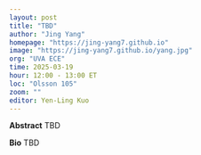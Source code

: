 ```yaml
---
layout: post
title: "TBD"
author: "Jing Yang"
homepage: "https://jing-yang7.github.io"
image: "https://jing-yang7.github.io/yang.jpg"
org: "UVA ECE"
time: 2025-03-19
hour: 12:00 - 13:00 ET
loc: "Olsson 105"
zoom: ""
editor: Yen-Ling Kuo
---
```


**Abstract**
TBD

**Bio**
TBD

